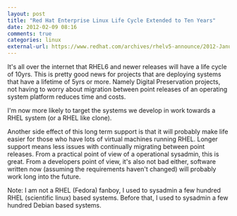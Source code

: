 ```yaml
---
layout: post
title: "Red Hat Enterprise Linux Life Cycle Extended to Ten Years"
date: 2012-02-09 08:16
comments: true
categories: linux
external-url: https://www.redhat.com/archives/rhelv5-announce/2012-January/msg00000.html
---
```


It's all over the internet that RHEL6 and newer releases will have a
life cycle of 10yrs. This is pretty good news for projects that are
deploying systems that have a lifetime of 5yrs or more. Namely Digital
Preservation projects, not having to worry about migration between
point releases of an operating system platform reduces time and costs.

I'm now more likely to target the systems we develop in work towards a
RHEL system (or a RHEL like clone).

Another side effect of this long term support is that it will probably
make life easier for those who have lots of virtual machines running
RHEL. Longer support means less issues with continually migrating
between point releases. From a practical point of view of a
operational sysadmin, this is great. From a developers point of view,
it's also not bad either, software written now (assuming the
requirements haven't changed) will probably work long into the future.

Note: I am not a RHEL (Fedora) fanboy, I used to sysadmin a few
hundred RHEL (scientific linux) based systems. Before that, I used to
sysadmin a few hundred Debian based systems.